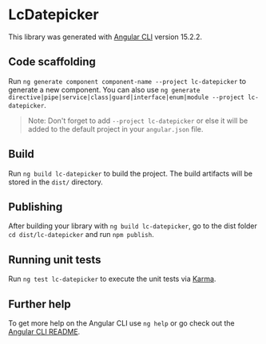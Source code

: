 # LcDatepicker

This library was generated with [Angular CLI](https://github.com/angular/angular-cli) version 15.2.2.

## Code scaffolding

Run `ng generate component component-name --project lc-datepicker` to generate a new component. You can also use `ng generate directive|pipe|service|class|guard|interface|enum|module --project lc-datepicker`.
> Note: Don't forget to add `--project lc-datepicker` or else it will be added to the default project in your `angular.json` file. 

## Build

Run `ng build lc-datepicker` to build the project. The build artifacts will be stored in the `dist/` directory.

## Publishing

After building your library with `ng build lc-datepicker`, go to the dist folder `cd dist/lc-datepicker` and run `npm publish`.

## Running unit tests

Run `ng test lc-datepicker` to execute the unit tests via [Karma](https://karma-runner.github.io).

## Further help

To get more help on the Angular CLI use `ng help` or go check out the [Angular CLI README](https://github.com/angular/angular-cli/blob/master/README.md).
